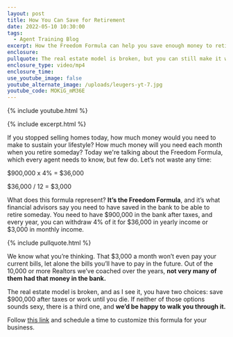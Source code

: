 ```yaml
---
layout: post
title: How You Can Save for Retirement
date: 2022-05-10 10:30:00
tags:
  - Agent Training Blog
excerpt: How the Freedom Formula can help you save enough money to retire someday.
enclosure:
pullquote: The real estate model is broken, but you can still make it work.
enclosure_type: video/mp4
enclosure_time:
use_youtube_image: false
youtube_alternate_image: /uploads/leugers-yt-7.jpg
youtube_code: MOKiG_mM36E
---
```

{% include youtube.html %}

{% include excerpt.html %}

If you stopped selling homes today, how much money would you need to make to sustain your lifestyle? How much money will you need each month when you retire someday? Today we're talking about the Freedom Formula, which every agent needs to know, but few do. Let’s not waste any time:

$900,000 x 4% = $36,000

$36,000 / 12 = $3,000

What does this formula represent? **It’s the Freedom Formula**, and it’s what financial advisors say you need to have saved in the bank to be able to retire someday. You need to have $900,000 in the bank after taxes, and every year, you can withdraw 4% of it for $36,000 in yearly income or $3,000 in monthly income.

{% include pullquote.html %}

We know what you’re thinking. That $3,000 a month won’t even pay your current bills, let alone the bills you’ll have to pay in the future. Out of the 10,000 or more Realtors we’ve coached over the years, **not very many of them had that money in the bank.&nbsp;**

The real estate model is broken, and as I see it, you have two choices: save $900,000 after taxes or work until you die. If neither of those options sounds sexy, there is a third one, and **we’d be happy to walk you through it.**

Follow [this link](https://calendly.com/doug-lona/doug-and-lona-30-min?month=2022-05) and schedule a time to customize this formula for your business.
